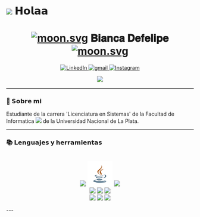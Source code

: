 
<div id="header" align="center">

<div align="left">
  <h1>  <img src="https://i.giphy.com/media/KzJkzjggfGN5Py6nkT/200.webp" width="50">  𝗛𝗼𝗹𝗮𝗮  </h1>
</div>

  <h1>
    <a href="https://moon-svg.minung.dev"><img src="https://moon-svg.minung.dev/moon.svg?size=50&theme=ray&rotate=0" alt="moon.svg"></a>
   𝐁𝐢𝐚𝐧𝐜𝐚 𝐃𝐞𝐟𝐞𝐥𝐢𝐩𝐞
    <a href="https://moon-svg.minung.dev"><img src="https://moon-svg.minung.dev/moon.svg?size=50&theme=ray&rotate=0" alt="moon.svg"></a>
  </h1>
  
  
  <div id="badges">
  <p align="center">
  <a href="https://ar.linkedin.com/in/bianca-defelipe-761795276" target="_blank">
    <img src="https://img.shields.io/badge/linkedin-%230077B5.svg?&style=for-the-badge&logo=linkedin&logoColor=white&color=071A2C" alt="LinkedIn"/>
  </a>
  <a href ="mailto:biancadef03@gmail.com?" target= "_blank">
    <img src="https://img.shields.io/badge/Gmail-D14836?style=for-the-badge&logo=gmail&logoColor=white&color=071A2C" alt="gmail"/>
  </a>
  <a href="https://www.instagram.com/bian.defelipe/" target="_blank">
    <img src="https://img.shields.io/badge/instagram-%23E4405F.svg?&style=for-the-badge&logo=instagram&logoColor=white&color=071A2C" alt="Instagram"/>
  </a>

</p>
  </div>
<img src="https://media.giphy.com/media/v1.Y2lkPTc5MGI3NjExNXl4dWRybmx5MmhvMHRrNmFrYWpqd2dvN3BsdTU1YnJwbXQ0bnh5aiZlcD12MV9pbnRlcm5hbF9naWZfYnlfaWQmY3Q9Zw/LHZyixOnHwDDy/giphy.gif" width="100"/>
</div>

<div align="center">

</div>

---

### :crescent_moon: 𝗦𝗼𝗯𝗿𝗲 𝗺𝗶
Estudiante de la carrera 'Licenciatura en Sistemas' de la Facultad de Informatica <img src="https://media.giphy.com/media/WUlplcMpOCEmTGBtBW/giphy.gif" width="30"> de la Universidad Nacional de La Plata.
  <!--<div >
- :notebook: Actualmente estoy realizando cursos sobre desarrollo web y programacion full-stack.
  </div>-->
  <!--<div >
- :mailbox:Cómo contactarme: [![Linkedin Badge](https://img.shields.io/badge/-Bianca_Defelipe-blue?style=flat&logo=Linkedin&logoColor=white)](https://www.linkedin.com/in/bianca-defelipe-761795276/)  </div>-->
  ---

### :books: 𝗟𝗲𝗻𝗴𝘂𝗮𝗷𝗲𝘀 𝘆 𝗵𝗲𝗿𝗿𝗮𝗺𝗶𝗲𝗻𝘁𝗮𝘀
<div>
<p align="center">
  <br>
  <img src="https://i.giphy.com/media/LMt9638dO8dftAjtco/200.webp" width="50">
    <img src="https://raw.githubusercontent.com/Deathopex/Deathopex/main/java.gif" width="68">
     <img src="https://i.giphy.com/media/ln7z2eWriiQAllfVcn/200.webp" width="50">
  <br>
  <img src="https://i.giphy.com/media/IdyAQJVN2kVPNUrojM/200.webp" width="45"> 
  <img src="https://i.giphy.com/media/fsEaZldNC8A1PJ3mwp/200.webp" width= "50">
  <img src="https://i.giphy.com/media/XAxylRMCdpbEWUAvr8/200.webp" width="50"> 
  <br>
    <img src="https://i.giphy.com/media/kH1DBkPNyZPOk0BxrM/200.webp" width="50" >
    <img src= "https://cdn.dribbble.com/users/1063469/screenshots/4100137/media/901d1c0a6340f56ae5f6b40f557f179c.gif" width="50">
  <img src = "https://images-wixmp-ed30a86b8c4ca887773594c2.wixmp.com/f/072fa096-b852-4161-ae5d-8f42f037c051/d3j1356-855cfd6b-6cf8-4deb-92d8-3260ae570d56.gif?token=eyJ0eXAiOiJKV1QiLCJhbGciOiJIUzI1NiJ9.eyJzdWIiOiJ1cm46YXBwOjdlMGQxODg5ODIyNjQzNzNhNWYwZDQxNWVhMGQyNmUwIiwiaXNzIjoidXJuOmFwcDo3ZTBkMTg4OTgyMjY0MzczYTVmMGQ0MTVlYTBkMjZlMCIsIm9iaiI6W1t7InBhdGgiOiJcL2ZcLzA3MmZhMDk2LWI4NTItNDE2MS1hZTVkLThmNDJmMDM3YzA1MVwvZDNqMTM1Ni04NTVjZmQ2Yi02Y2Y4LTRkZWItOTJkOC0zMjYwYWU1NzBkNTYuZ2lmIn1dXSwiYXVkIjpbInVybjpzZXJ2aWNlOmZpbGUuZG93bmxvYWQiXX0.fS74KSV8Q51an7w8kIVnxZqTNJepp0lvqBL726pkofA" width = "43">




</p>
  <!--<div >
  <img src="https://github.com/devicons/devicon/blob/master/icons/python/python-original.svg" title="python" alt="python" width="40" height="40"/>&nbsp;
  <img src="https://github.com/devicons/devicon/blob/master/icons/java/java-original-wordmark.svg" title="Java" alt="Java" width="40" height="40"/>&nbsp;  
  <img src="https://github.com/devicons/devicon/blob/master/icons/css3/css3-plain-wordmark.svg"  title="CSS3" alt="CSS" width="40" height="40"/>&nbsp;
  <img src="https://github.com/devicons/devicon/blob/master/icons/html5/html5-original.svg" title="HTML5" alt="HTML" width="40" height="40"/>&nbsp;
  <img src="https://github.com/devicons/devicon/blob/master/icons/javascript/javascript-original.svg" title="JavaScript" alt="JavaScript" width="40" height="40"/>&nbsp;
  <img src="https://github.com/devicons/devicon/blob/master/icons/github/github-original.svg" title="github" alt="github" width="40" height="40"/>&nbsp;
   <img src="https://github.com/devicons/devicon/blob/master/icons/vscode/vscode-original.svg" title="vscode" alt="vscode" width="40" height="40"/>&nbsp;
   <img src="https://github.com/devicons/devicon/blob/master/icons/flask/flask-original.svg" title="flask" alt="flask" width="40" height="40"/>&nbsp;
  <img src="https://github.com/devicons/devicon/blob/master/icons/gitlab/gitlab-original.svg" title="gitlab" alt="gitlab" width="40" height="40"/>&nbsp;
  <img src="https://github.com/devicons/devicon/blob/master/icons/jupyter/jupyter-original.svg" title="jupyter" alt="jupyter" width="40" height="40"/>&nbsp;
  <img src="https://github.com/devicons/devicon/blob/master/icons/pandas/pandas-original.svg" title="pandas" alt="pandas" width="40" height="40"/>&nbsp;
  <img src="https://github.com/devicons/devicon/blob/master/icons/git/git-original-wordmark.svg" title="Git" **alt="Git" width="40" height="40"/>
</div>
  </div>-->
---


